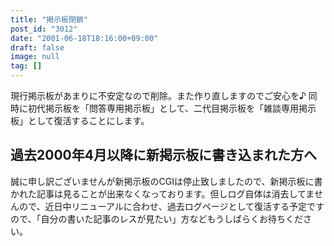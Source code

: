 ```yaml
---
title: "掲示板閉鎖"
post_id: "3012"
date: "2001-06-18T18:16:00+09:00"
draft: false
image: null
tag: []
---
```



現行掲示板があまりに不安定なので削除。また作り直しますのでご安心を♪ 同時に初代掲示板を「問答専用掲示板」として、二代目掲示板を「雑談専用掲示板」として復活することにします。
## 過去2000年4月以降に新掲示板に書き込まれた方へ
誠に申し訳ございませんが新掲示板のCGIは停止致しましたので、新掲示板に書かれた記事は見ることが出来なくなっております。但しログ自体は消去してませんので、近日中リニューアルに合わせ、過去ログページとして復活する予定ですので、「自分の書いた記事のレスが見たい」方などもうしばらくお待ちください。
